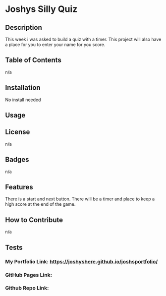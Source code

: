 # Joshys Silly Quiz

## Description
This week i was asked to build a quiz with a timer. This project will also have a place for you to enter your name for you score.
## Table of Contents 
n/a
## Installation
No install needed
## Usage
## License
n/a
## Badges
n/a
## Features
There is a start and next button. There will be a timer and place to keep a high score at the end of the game.
## How to Contribute
n/a
## Tests

### My Portfolio Link:  https://joshyshere.github.io/joshsportfolio/
### GitHub Pages Link: 

### Github Repo Link:  
